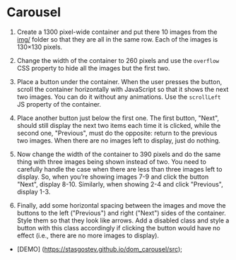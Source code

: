 # Carousel

1) Create a 1300 pixel-wide container and put there 10 images from the [img/](img/) folder so that they are all in the same row. Each of the images is 130×130 pixels.

2) Change the width of the container to 260 pixels and use the `overflow` CSS property to hide all the images but the first two.

3) Place a button under the container. When the user presses the button, scroll the container horizontally with JavaScript so that it shows the next two images. You can do it without any animations. Use the `scrollLeft` JS property of the container.

4) Place another button just below the first one. The first button, "Next", should still display the next two items each time it is clicked, while the second one, "Previous", must do the opposite: return to the previous two images. When there are no images left to display, just do nothing.

5) Now change the width of the container to 390 pixels and do the same thing with three images being shown instead of two. You need to carefully handle the case when there are less than three images left to display. So, when you’re showing images 7-9 and click the button "Next", display 8-10. Similarly, when showing 2-4 and click "Previous", display 1-3.

6) Finally, add some horizontal spacing between the images and move the buttons to the left ("Previous") and right ("Next") sides of the container. Style them so that they look like arrows. Add a disabled class and style a button with this class accordingly if clicking the button would have no effect (i.e., there are no more images to display).

- [DEMO] (https://stasgostev.github.io/dom_carousel/src);